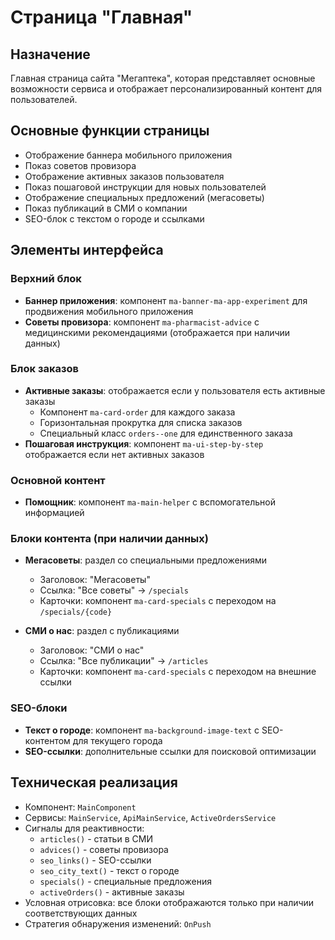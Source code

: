 # Страница "Главная"

## Назначение
Главная страница сайта "Мегаптека", которая представляет основные возможности сервиса и отображает персонализированный контент для пользователей.

## Основные функции страницы
- Отображение баннера мобильного приложения
- Показ советов провизора
- Отображение активных заказов пользователя
- Показ пошаговой инструкции для новых пользователей
- Отображение специальных предложений (мегасоветы)
- Показ публикаций в СМИ о компании
- SEO-блок с текстом о городе и ссылками

## Элементы интерфейса

### Верхний блок
- **Баннер приложения**: компонент `ma-banner-ma-app-experiment` для продвижения мобильного приложения
- **Советы провизора**: компонент `ma-pharmacist-advice` с медицинскими рекомендациями (отображается при наличии данных)

### Блок заказов
- **Активные заказы**: отображается если у пользователя есть активные заказы
  - Компонент `ma-card-order` для каждого заказа
  - Горизонтальная прокрутка для списка заказов
  - Специальный класс `orders--one` для единственного заказа
- **Пошаговая инструкция**: компонент `ma-ui-step-by-step` отображается если нет активных заказов

### Основной контент
- **Помощник**: компонент `ma-main-helper` с вспомогательной информацией

### Блоки контента (при наличии данных)
- **Мегасоветы**: раздел со специальными предложениями
  - Заголовок: "Мегасоветы"
  - Ссылка: "Все советы" → `/specials`
  - Карточки: компонент `ma-card-specials` с переходом на `/specials/{code}`

- **СМИ о нас**: раздел с публикациями
  - Заголовок: "СМИ о нас"
  - Ссылка: "Все публикации" → `/articles`
  - Карточки: компонент `ma-card-specials` с переходом на внешние ссылки

### SEO-блоки
- **Текст о городе**: компонент `ma-background-image-text` с SEO-контентом для текущего города
- **SEO-ссылки**: дополнительные ссылки для поисковой оптимизации

## Техническая реализация
- Компонент: `MainComponent`
- Сервисы: `MainService`, `ApiMainService`, `ActiveOrdersService`
- Сигналы для реактивности:
  - `articles()` - статьи в СМИ
  - `advices()` - советы провизора
  - `seo_links()` - SEO-ссылки
  - `seo_city_text()` - текст о городе
  - `specials()` - специальные предложения
  - `activeOrders()` - активные заказы
- Условная отрисовка: все блоки отображаются только при наличии соответствующих данных
- Стратегия обнаружения изменений: `OnPush`
